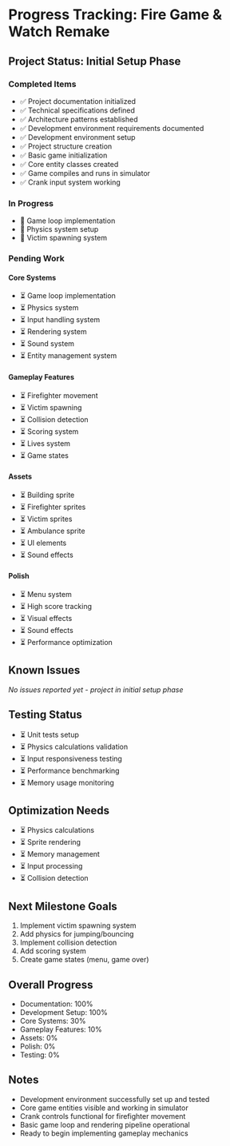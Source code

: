 # Progress Tracking: Fire Game & Watch Remake

## Project Status: Initial Setup Phase

### Completed Items
- ✅ Project documentation initialized
- ✅ Technical specifications defined
- ✅ Architecture patterns established
- ✅ Development environment requirements documented
- ✅ Development environment setup
- ✅ Project structure creation
- ✅ Basic game initialization
- ✅ Core entity classes created
- ✅ Game compiles and runs in simulator
- ✅ Crank input system working

### In Progress
- 🔄 Game loop implementation
- 🔄 Physics system setup
- 🔄 Victim spawning system

### Pending Work

#### Core Systems
- ⏳ Game loop implementation
- ⏳ Physics system
- ⏳ Input handling system
- ⏳ Rendering system
- ⏳ Sound system
- ⏳ Entity management system

#### Gameplay Features
- ⏳ Firefighter movement
- ⏳ Victim spawning
- ⏳ Collision detection
- ⏳ Scoring system
- ⏳ Lives system
- ⏳ Game states

#### Assets
- ⏳ Building sprite
- ⏳ Firefighter sprites
- ⏳ Victim sprites
- ⏳ Ambulance sprite
- ⏳ UI elements
- ⏳ Sound effects

#### Polish
- ⏳ Menu system
- ⏳ High score tracking
- ⏳ Visual effects
- ⏳ Sound effects
- ⏳ Performance optimization

## Known Issues
*No issues reported yet - project in initial setup phase*

## Testing Status
- ⏳ Unit tests setup
- ⏳ Physics calculations validation
- ⏳ Input responsiveness testing
- ⏳ Performance benchmarking
- ⏳ Memory usage monitoring

## Optimization Needs
- ⏳ Physics calculations
- ⏳ Sprite rendering
- ⏳ Memory management
- ⏳ Input processing
- ⏳ Collision detection

## Next Milestone Goals
1. Implement victim spawning system
2. Add physics for jumping/bouncing
3. Implement collision detection
4. Add scoring system
5. Create game states (menu, game over)

## Overall Progress
- Documentation: 100%
- Development Setup: 100%
- Core Systems: 30%
- Gameplay Features: 10%
- Assets: 0%
- Polish: 0%
- Testing: 0%

## Notes
- Development environment successfully set up and tested
- Core game entities visible and working in simulator
- Crank controls functional for firefighter movement
- Basic game loop and rendering pipeline operational
- Ready to begin implementing gameplay mechanics
